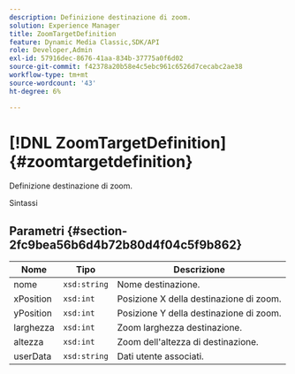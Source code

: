 ```yaml
---
description: Definizione destinazione di zoom.
solution: Experience Manager
title: ZoomTargetDefinition
feature: Dynamic Media Classic,SDK/API
role: Developer,Admin
exl-id: 57916dec-8676-41aa-834b-37775a0f6d02
source-git-commit: f42378a20b58e4c5ebc961c6526d7cecabc2ae38
workflow-type: tm+mt
source-wordcount: '43'
ht-degree: 6%

---
```


# [!DNL ZoomTargetDefinition]{#zoomtargetdefinition}

Definizione destinazione di zoom.

Sintassi

## Parametri {#section-2fc9bea56b6d4b72b80d4f04c5f9b862}

| Nome | Tipo | Descrizione |
|---|---|---|
| nome | `xsd:string` | Nome destinazione. |
| xPosition | `xsd:int` | Posizione X della destinazione di zoom. |
| yPosition | `xsd:int` | Posizione Y della destinazione di zoom. |
| larghezza | `xsd:int` | Zoom larghezza destinazione. |
| altezza | `xsd:int` | Zoom dell&#39;altezza di destinazione. |
| userData | `xsd:string` | Dati utente associati. |
